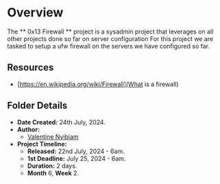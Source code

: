 # Overview #

The ** 0x13 Firewall ** project is a sysadmin project that 
leverages on all other projects done so far on server configuration
For this project we are tasked to setup a ufw firewall on the
servers we have configured so far.

## Resources ##
- [https://en.wikipedia.org/wiki/Firewall](What is a firewall)

## Folder Details ###
- **Date Created:** 24th July, 2024.
- **Author:** 
	- [Valentine Nyibiam](https.//github.com/ValentineNyibiam)
- **Project Timeline:**
  - **Released:** 22nd July, 2024 - 6am.
  - **1st Deadline:** July 25, 2024 - 6am.
  - **Duration:** 2 days.
  - **Month** 6, **Week** 2.
